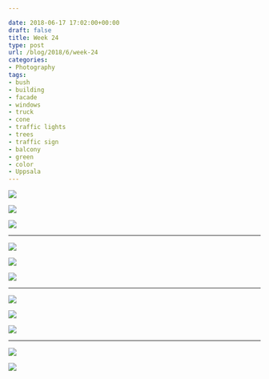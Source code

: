```yaml
---

date: 2018-06-17 17:02:00+00:00
draft: false
title: Week 24
type: post
url: /blog/2018/6/week-24
categories:
- Photography
tags:
- bush
- building
- facade
- windows
- truck
- cone
- traffic lights
- trees
- traffic sign
- balcony
- green
- color
- Uppsala
---
```




  
![](/images/2018-06-17-20186week-24/IMG_6672.jpg)

  

  
![](/images/2018-06-17-20186week-24/IMG_6673.jpg)

  

  
![](/images/2018-06-17-20186week-24/IMG_6733.jpg)

  



* * *



  
![](/images/2018-06-17-20186week-24/IMG_6677.jpg)

  

  
![](/images/2018-06-17-20186week-24/IMG_6678.jpg)

  

  
![](/images/2018-06-17-20186week-24/IMG_6694.jpg)

  



* * *



  
![](/images/2018-06-17-20186week-24/IMG_6695.jpg)

  

  
![](/images/2018-06-17-20186week-24/IMG_6723.jpg)

  

  
![](/images/2018-06-17-20186week-24/IMG_6731.jpg)

  



* * *



  
![](/images/2018-06-17-20186week-24/IMG_6726.jpg)

  

  
![](/images/2018-06-17-20186week-24/IMG_6734.jpg)

  


